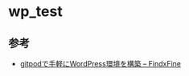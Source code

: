 # wp_test


## 参考

- [gitpodで手軽にWordPress環境を構築 – FindxFine](https://www.findxfine.com/programming/wp/995562363.html)  
